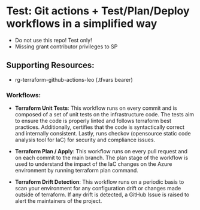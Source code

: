 # Test: Git actions + Test/Plan/Deploy workflows in a simplified way 

* Do not use this repo! Test only!
* Missing grant contributor privileges to SP

## Supporting Resources:

 - rg-terraform-github-actions-leo (.tfvars bearer)

### Workflows:

  * **Terraform Unit Tests**: This workflow runs on every commit and is composed of a set of unit tests on the infrastructure code. The tests aim to ensure the code is properly linted and follows terraform best practices. Additionally, certifies that the code is syntactically correct and internally consistent. Lastly, runs checkov (opensource static code analysis tool for IaC) for security and compliance issues.

  * **Terraform Plan / Apply**: This workflow runs on every pull request and on each commit to the main branch. The plan stage of the workflow is used to understand the impact of the IaC changes on the Azure environment by running terraform plan command.

  * **Terraform Drift Detection**: This workflow runs on a periodic basis to scan your environment for any configuration drift or changes made outside of terraform. If any drift is detected, a GitHub Issue is raised to alert the maintainers of the project.
